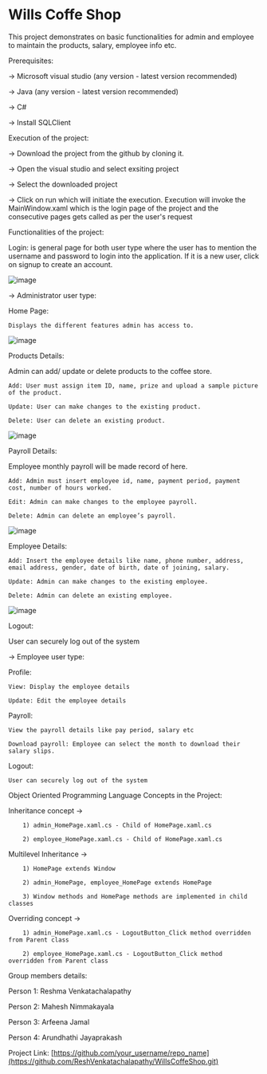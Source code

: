 # Wills Coffe Shop  


This project demonstrates on basic functionalities for admin and employee to maintain the products, salary, employee info etc. 



Prerequisites:

-> Microsoft visual studio (any version - latest version recommended)

-> Java (any version - latest version recommended)

-> C# 

-> Install SQLClient 



Execution of the project:

-> Download the project from the github by cloning it.

-> Open the visual studio and select exsiting project

-> Select the downloaded project

-> Click on run which will initiate the execution. Execution will invoke the MainWindow.xaml which is the login page of the project and the consecutive pages gets called as per the user's request



Functionalities of the project:


Login: is general page for both user type where the user has to mention the username and password to login into the application. If it is a new user, click on signup to create an account.

![image](https://github.com/user-attachments/assets/13012585-2063-4290-ae6a-69cc9abcd736)


-> Administrator user type:

Home Page:

    Displays the different features admin has access to.

![image](https://github.com/user-attachments/assets/070f6fc2-3bc0-4f6f-a887-c549b485d0ec)


Products Details: 

Admin can add/ update or delete products to the coffee store.

 	Add: User must assign item ID, name, prize and upload a sample picture of the product.
  
 	Update: User can make changes to the existing product.
  
 	Delete: User can delete an existing product.

  ![image](https://github.com/user-attachments/assets/f4ac4c35-d4bf-43ea-bc78-f5c4d380e4df)

  
Payroll Details:

Employee monthly payroll will be made record of here. 

 	Add: Admin must insert employee id, name, payment period, payment cost, number of hours worked.
  
 	Edit: Admin can make changes to the employee payroll.
  
 	Delete: Admin can delete an employee’s payroll.

  ![image](https://github.com/user-attachments/assets/9f650e2a-013b-46a6-94ef-f56df3759e75)

  
Employee Details:

 	Add: Insert the employee details like name, phone number, address, email address, gender, date of birth, date of joining, salary.
  
 	Update: Admin can make changes to the existing employee.
  
 	Delete: Admin can delete an existing employee.

  ![image](https://github.com/user-attachments/assets/c52cee93-e292-457f-9b33-71d2c4e55a0f)

  
Logout:

  User can securely log out of the system


-> Employee user type:

Profile:

 	View: Display the employee details
  
 	Update: Edit the employee details
  
Payroll:

    View the payroll details like pay period, salary etc
  
 	Download payroll: Employee can select the month to download their salary slips.
  
Logout:

    User can securely log out of the system



Object Oriented Programming Language Concepts in the Project:

Inheritance concept ->

        1) admin_HomePage.xaml.cs - Child of HomePage.xaml.cs

        2) employee_HomePage.xaml.cs - Child of HomePage.xaml.cs

Multilevel Inheritance -> 

        1) HomePage extends Window
   
        2) admin_HomePage, employee_HomePage extends HomePage
   
        3) Window methods and HomePage methods are implemented in child classes


Overriding concept ->

        1) admin_HomePage.xaml.cs - LogoutButton_Click method overridden from Parent class

        2) employee_HomePage.xaml.cs - LogoutButton_Click method overridden from Parent class




Group members details:

Person 1: Reshma Venkatachalapathy

Person 2: Mahesh Nimmakayala

Person 3:  Arfeena Jamal

Person 4:  Arundhathi Jayaprakash



Project Link: [https://github.com/your_username/repo_name](https://github.com/ReshVenkatachalapathy/WillsCoffeShop.git)


